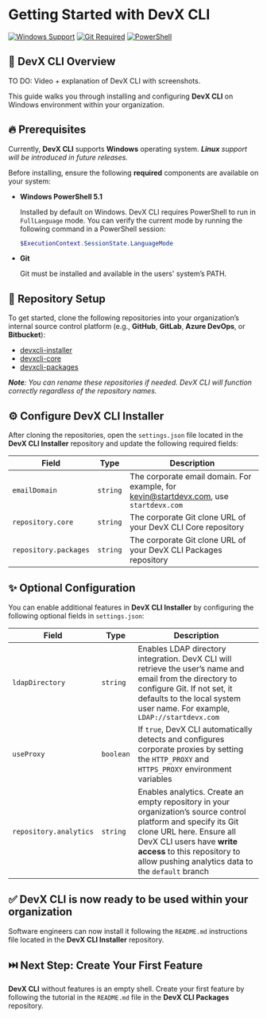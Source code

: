# Getting Started with DevX CLI

[![Windows Support](https://img.shields.io/badge/OS-Windows-blue?logo=windows)]()
[![Git Required](https://img.shields.io/badge/Dependency-Git-orange?logo=git)]()
[![PowerShell](https://img.shields.io/badge/PowerShell-5.1+-lightblue?logo=powershell)]()

## 🧠 DevX CLI Overview

TO DO: Video + explanation of DevX CLI with screenshots.

This guide walks you through installing and configuring **DevX CLI** on Windows environment within your organization.

## 🔥 Prerequisites

Currently, **DevX CLI** supports **Windows** operating system. ***Linux** support will be introduced in future releases.*

Before installing, ensure the following **required** components are available on your system:

* **Windows PowerShell 5.1**

    Installed by default on Windows. DevX CLI requires PowerShell to run in `FullLanguage` mode. You can verify the current mode by running the following command in a PowerShell session:

    ```powershell
    $ExecutionContext.SessionState.LanguageMode
    ```

* **Git**

    Git must be installed and available in the users' system’s PATH.

## 📓 Repository Setup

To get started, clone the following repositories into your organization’s internal source control platform (e.g., **GitHub**, **GitLab**, **Azure DevOps**, or **Bitbucket**):

* [devxcli-installer](https://github.com/startdevx/devxcli-installer)
* [devxcli-core](https://github.com/startdevx/devxcli-core)
* [devxcli-packages](https://github.com/startdevx/devxcli-packages)

***Note**: You can rename these repositories if needed. DevX CLI will function correctly regardless of the repository names.*

## ⚙️ Configure DevX CLI Installer

After cloning the repositories, open the `settings.json` file located in the **DevX CLI Installer** repository and update the following required fields:

| Field | Type | Description |
| ----------- | ----------- | ----------- |
| `emailDomain` | `string` | The corporate email domain. For example, for kevin@startdevx.com, use `startdevx.com` |
| `repository.core` | `string` | The corporate Git clone URL of your DevX CLI Core repository |
| `repository.packages` | `string` | The corporate Git clone URL of your DevX CLI Packages repository |

## ✨ Optional Configuration

You can enable additional features in **DevX CLI Installer** by configuring the following optional fields in `settings.json`:

| Field | Type | Description |
| ----------- | ----------- | ----------- |
| `ldapDirectory` | `string` | Enables LDAP directory integration. DevX CLI will retrieve the user’s name and email from the directory to configure Git. If not set, it defaults to the local system user name. For example, `LDAP://startdevx.com` |
| `useProxy` | `boolean` | If `true`, DevX CLI automatically detects and configures corporate proxies by setting the `HTTP_PROXY` and `HTTPS_PROXY` environment variables |
| `repository.analytics` | `string` | Enables analytics. Create an empty repository in your organization’s source control platform and specify its Git clone URL here. Ensure all DevX CLI users have **write access** to this repository to allow pushing analytics data to the `default` branch |

## ✅ DevX CLI is now ready to be used within your organization

Software engineers can now install it following the `README.md` instructions file located in the **DevX CLI Installer** repository.

## ⏭️ Next Step: Create Your First Feature

**DevX CLI** without features is an empty shell. Create your first feature by following the tutorial in the `README.md` file in the **DevX CLI Packages** repository.